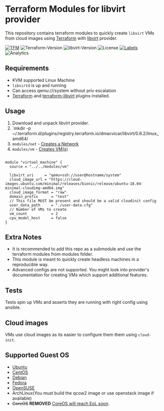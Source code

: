 # Terraform Modules for libvirt provider

This repository contains terraform modules to quickly create `libvirt` VMs from cloud images using [Terraform][terraform]
with [libvirt][terraform-libvirt] provider.

[![TFM](https://github.com/tprasadtp/tfm-libvirt/workflows/terraform/badge.svg)](https://github.com/tprasadtp/tfm-libvirt/actions?workflow=terraform)
![Terraform-Version](https://img.shields.io/badge/terraform-0.12.x-623CE4?logo=terraform)
![libvirt-Version](https://img.shields.io/badge/provider--libvirt-0.6.1-623CE4?logo=terraform&logoColor=white)
![License](https://img.shields.io/badge/License-MIT-brightgreen)
[![Labels](https://github.com/tprasadtp/tfm-libvirt/workflows/labels/badge.svg)](https://github.com/tprasadtp/tfm-libvirt/actions?workflow=labels)
![Analytics](https://ga-beacon.prasadt.com/UA-101760811-3/github/tfm-libvirt?pink&useReferer)


## Requirements

- KVM supported Linux Machine
- `libvirtd` is up and running
- Can access qemu:///system without priv escalation
- [Terraform][terraform] and [terraform-libvirt][terraform-libvirt] plugins installed.

## Usage

1. Download and unpack libvirt provider.
1. `mkdir -p ~/.terraform.d/plugins/registry.terraform.io/dmacvicar/libvirt/0.6.2/linux_amd64/
1. `modules/net` - [Creates a Network](./modules/net/README.md)
1. `modules/vm` - [Creates VM(s)](./modules/vm/README.md)

```hcl

module "virtual_machine" {
  source = "../../modules/vm"

  libvirt_uri     = "qemu+ssh://user@hostname/system"
  cloud_image_url = "https://cloud-images.ubuntu.com/minimal/releases/bionic/release/ubuntu-18.04-minimal-cloudimg-amd64.img"
  cloud_image_format = "raw"
  domain_prefix      = "test"
  // This file MUST be present and should be a valid cloudinit config
  user_data_path     = "./user-data.cfg"
  // Number of VMs to create
  vm_count           = 2
  cpu_model_host     = false
}
```

## Extra Notes

- It is recommended to add this repo as a submodule and use the terraform modules from modules folder.
- This module is meant to quickly create headless machines in a reproducible way.
- Advanced configs are not supported. You might look into provider's documentation for creating VMs which support additional features.

## Tests

Tests spin up VMs and asserts they are running with right config using ansible.

## Cloud images

VMs use cloud images as its easier to configure them them using `cloud-init`.

## Supported Guest OS

- [Ubuntu](https://cloud-images.ubuntu.com/)
- [CentOS](http://cloud.centos.org/centos/8/x86_64/images/)
- [Debian](http://cdimage.debian.org/cdimage/openstack/)
- [Fedora](https://alt.fedoraproject.org/cloud/)
- [OpenSUSE](https://software.opensuse.org/distributions/leap#jeos-ports)
- ArchLinux(You must build the qcow2 image or use openstack image if available)
- ~~CoreOS~~ **REMOVED** [CoreOS will reach EoL soon](https://coreos.com/os/eol/).

[terraform]: https://terraform.io
[terraform-libvirt]: https://github.com/dmacvicar/terraform-provider-libvirt
